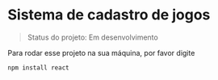 # Sistema de cadastro de jogos #

> Status do projeto: Em desenvolvimento

Para rodar esse projeto na sua máquina, por favor digite

 ```
 npm install react
 ```
 
